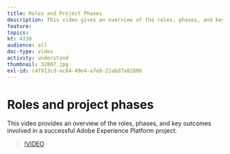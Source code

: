 ```yaml
---
title: Roles and Project Phases
description: This video gives an overview of the roles, phases, and key outcomes involved in a successful Experience Platform project.
feature:
topics:
kt: 4338
audience: all
doc-type: video
activity: understand
thumbnail: 32807.jpg
exl-id: c4f913cd-ac84-49e4-a7e8-21abd7a82800
---
```

# Roles and project phases

This video provides an overview of the roles, phases, and key outcomes involved in a successful Adobe Experience Platform project.

>[!VIDEO](https://video.tv.adobe.com/v/32807?quality=12&learn=on)
